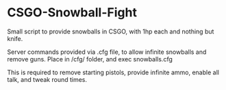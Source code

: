 # CSGO-Snowball-Fight
Small script to provide snowballs in CSGO, with 1hp each and nothing but knife.

Server commands provided via .cfg file, to allow infinite snowballs and remove guns. Place in /cfg/ folder, and exec snowballs.cfg

This is required to remove starting pistols, provide infinite ammo, enable all talk, and tweak round times.
